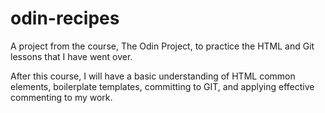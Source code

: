 # odin-recipes
A project from the course, The Odin Project, to practice the HTML and Git lessons that I have went over.

After this course, I will have a basic understanding of HTML common elements, boilerplate templates, committing to GIT, and applying effective commenting to my work.